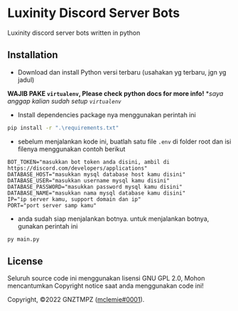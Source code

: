 # Luxinity Discord Server Bots
Luxinity discord server bots written in python

## Installation

- Download dan install Python versi terbaru (usahakan yg terbaru, jgn yg jadul)

**WAJIB PAKE `virtualenv`, Please check python docs for more info!**
**saya anggap kalian sudah setup `virtualenv`*

- Install dependencies package nya menggunakan perintah ini
```bash
pip install -r ".\requirements.txt"
```

- sebelum menjalankan kode ini, buatlah satu file `.env` di folder root dan isi filenya menggunakan contoh berikut
```env
BOT_TOKEN="masukkan bot token anda disini, ambil di https://discord.com/developers/applications"
DATABASE_HOST="masukkan mysql database host kamu disini"
DATABASE_USER="masukkan username mysql kamu disini"
DATABASE_PASSWORD="masukkan password mysql kamu disini"
DATABASE_NAME="masukkan nama mysql database kamu disini"
IP="ip server kamu, support domain dan ip"
PORT="port server samp kamu"
```

- anda sudah siap menjalankan botnya. untuk menjalankan botnya, gunakan perintah ini
```bash
py main.py
```

## License
Seluruh source code ini menggunakan lisensi GNU GPL 2.0, Mohon mencantumkan Copyright notice saat anda menggunakan code ini!

Copyright, ©️2022 GNZTMPZ ([mclemie#0001](https://discord.com/users/351150966948757504)).
